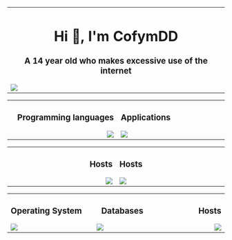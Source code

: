 
<table>
	<tr>
		<td width="1200px">
			<h1 align="center">Hi 👋, I'm CofymDD</h1>
			<h3 align="center">A 14 year old who makes excessive use of the internet</h3>
    		<img align="center" src="https://lanyard-profile-readme.vercel.app/api/419440355180544001?bg=00000000&animated=:true&hideStatus=true&hideTimestamp=true&hideBadges=true">
		</td>
	</tr>
</table>

<table>
	<tr>
		<td width="600px">
			<h3 align="right">Programming languages</h3>
			<img align="right" src="https://skillicons.dev/icons?i=cs,cpp,html,css,tailwind,bash" draggable="false">
		</td>
		<td width="600px">
	    	<h3 align="left">Applications</h3>
        	<img align="left" src="https://skillicons.dev/icons?i=vscode,blender,unity,arduino" draggable="false">
		</td>
	</tr>
</table>

<table align="center">
	<tr>
		<td width="600px">
	    	<h3 align="right">Hosts</h3>
        	<img align="right" src="https://skillicons.dev/icons?i=git,docker,stackoverflow" draggable="false">
		</td>
		<td width="600px">
	    	<h3 align="left">Hosts</h3>
        	<img align="left" src="https://skillicons.dev/icons?i=discord,linkedin,github" draggable="false">
		</td>
	</tr>
</table>
	
<table align="center">
	<tr>
	    <td width="500px">
	    	<h3 align="left">Operating System</h3>
        	<img align="left" src="https://skillicons.dev/icons?i=linux" draggable="false">
	    </td>
	    <td width="200px">
	    	<h3 align="center">Databases</h3>
        	<img align="center" src="https://skillicons.dev/icons?i=mongodb,mysql,sqlite" draggable="false">
		</td>
		<td width="500px">
	    	<h3 align="right">Hosts</h3>
        	<img align="right" src="https://skillicons.dev/icons?i=gcp,cloudflare,cloudflare" draggable="false">
		</td>
	</tr>
</table>
